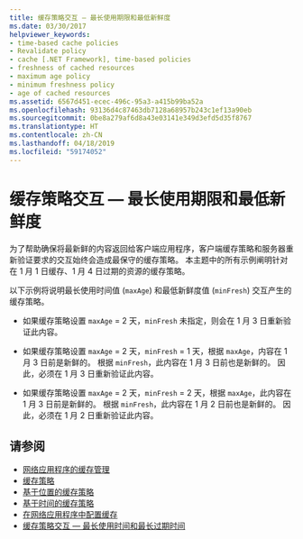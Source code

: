 ```yaml
---
title: 缓存策略交互 — 最长使用期限和最低新鲜度
ms.date: 03/30/2017
helpviewer_keywords:
- time-based cache policies
- Revalidate policy
- cache [.NET Framework], time-based policies
- freshness of cached resources
- maximum age policy
- minimum freshness policy
- age of cached resources
ms.assetid: 6567d451-ecec-496c-95a3-a415b99ba52a
ms.openlocfilehash: 93136d4c87463db7128a68957b243c1ef13a90eb
ms.sourcegitcommit: 0be8a279af6d8a43e03141e349d3efd5d35f8767
ms.translationtype: HT
ms.contentlocale: zh-CN
ms.lasthandoff: 04/18/2019
ms.locfileid: "59174052"
---
```

# <a name="cache-policy-interactionmaximum-age-and-minimum-freshness"></a>缓存策略交互 — 最长使用期限和最低新鲜度
为了帮助确保将最新鲜的内容返回给客户端应用程序，客户端缓存策略和服务器重新验证要求的交互始终会造成最保守的缓存策略。 本主题中的所有示例阐明针对在 1 月 1 日缓存、1 月 4 日过期的资源的缓存策略。  
  
 以下示例将说明最长使用时间值 (`maxAge`) 和最低新鲜度值 (`minFresh`) 交互产生的缓存策略。  
  
-   如果缓存策略设置 `maxAge` = 2 天，`minFresh` 未指定，则会在 1 月 3 日重新验证此内容。  
  
-   如果缓存策略设置 `maxAge` = 2 天，`minFresh` = 1 天，根据 `maxAge`，内容在 1 月 3 日前是新鲜的。 根据 `minFresh`，此内容在 1 月 3 日前也是新鲜的。 因此，必须在 1 月 3 日重新验证此内容。  
  
-   如果缓存策略设置 `maxAge` = 2 天，`minFresh` = 2 天，根据 `maxAge`，此内容在 1 月 3 日前是新鲜的。 根据 `minFresh`，此内容在 1 月 2 日前也是新鲜的。 因此，必须在 1 月 2 日重新验证此内容。  
  
## <a name="see-also"></a>请参阅

- [网络应用程序的缓存管理](../../../docs/framework/network-programming/cache-management-for-network-applications.md)
- [缓存策略](../../../docs/framework/network-programming/cache-policy.md)
- [基于位置的缓存策略](../../../docs/framework/network-programming/location-based-cache-policies.md)
- [基于时间的缓存策略](../../../docs/framework/network-programming/time-based-cache-policies.md)
- [在网络应用程序中配置缓存](../../../docs/framework/network-programming/configuring-caching-in-network-applications.md)
- [缓存策略交互 — 最长使用时间和最长过期时间](../../../docs/framework/network-programming/cache-policy-interaction-maximum-age-and-maximum-staleness.md)
